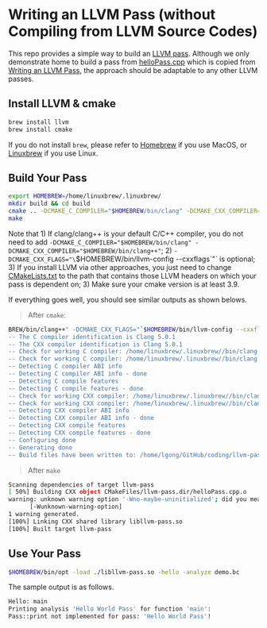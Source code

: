 # Writing an LLVM Pass (without Compiling from LLVM Source Codes) 

This repo provides a simple way to build an [LLVM pass](http://llvm.org/docs/WritingAnLLVMPass.html). 
Although we only demonstrate home to build a pass from [helloPass.cpp](helloPass.cpp) which is copied from [Writing an LLVM Pass](http://llvm.org/docs/WritingAnLLVMPass.html), the approach should be adaptable to any other LLVM passes.

## Install LLVM & cmake

```bash
brew install llvm
brew install cmake
```

If you do not install `brew`, please refer to [Homebrew](https://brew.sh/) if you use MacOS, or [Linuxbrew](http://linuxbrew.sh/) if you use Linux.

## Build Your Pass

```bash
export HOMEBREW=/home/linuxbrew/.linuxbrew/
mkdir build && cd build
cmake .. -DCMAKE_C_COMPILER="$HOMEBREW/bin/clang" -DCMAKE_CXX_COMPILER="$HOMEBREW/bin/clang++" -DCMAKE_CXX_FLAGS="`$HOMEBREW/bin/llvm-config --cxxflags`"
make
```

Note that 1) If clang/clang++ is your default C/C++ compiler, you do not need to add `-DCMAKE_C_COMPILER="$HOMEBREW/bin/clang" -DCMAKE_CXX_COMPILER="$HOMEBREW/bin/clang++"`; 2) 
`-DCMAKE_CXX_FLAGS="\`$HOMEBREW/bin/llvm-config --cxxflags\`"` is optional; 3) If you install 
LLVM via other approaches, you just need to change [CMakeLists.txt](CMakeLists.txt#L12) to the path that  contains those LLVM headers on which your pass is dependent on; 3) Make sure your cmake version is at least 3.9.


If everything goes well, you should see similar outputs as shown belows.

> After `cmake`:
```bash
BREW/bin/clang++" -DCMAKE_CXX_FLAGS="`$HOMEBREW/bin/llvm-config --cxxflags`"
-- The C compiler identification is Clang 5.0.1
-- The CXX compiler identification is Clang 5.0.1
-- Check for working C compiler: /home/linuxbrew/.linuxbrew//bin/clang
-- Check for working C compiler: /home/linuxbrew/.linuxbrew//bin/clang -- works
-- Detecting C compiler ABI info
-- Detecting C compiler ABI info - done
-- Detecting C compile features
-- Detecting C compile features - done
-- Check for working CXX compiler: /home/linuxbrew/.linuxbrew//bin/clang++
-- Check for working CXX compiler: /home/linuxbrew/.linuxbrew//bin/clang++ -- works
-- Detecting CXX compiler ABI info
-- Detecting CXX compiler ABI info - done
-- Detecting CXX compile features
-- Detecting CXX compile features - done
-- Configuring done
-- Generating done
-- Build files have been written to: /home/lgong/GitHub/coding/llvm-passes/build
```

> After `make`
```bash
Scanning dependencies of target llvm-pass
[ 50%] Building CXX object CMakeFiles/llvm-pass.dir/helloPass.cpp.o
warning: unknown warning option '-Wno-maybe-uninitialized'; did you mean '-Wno-uninitialized'?
      [-Wunknown-warning-option]
1 warning generated.
[100%] Linking CXX shared library libllvm-pass.so
[100%] Built target llvm-pass
```

## Use Your Pass

```bash
$HOMEBREW/bin/opt -load ./libllvm-pass.so -hello -analyze demo.bc
```

The sample output is as follows.

```bash
Hello: main
Printing analysis 'Hello World Pass' for function 'main':
Pass::print not implemented for pass: 'Hello World Pass'!
```